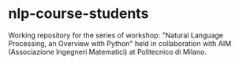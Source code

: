 # nlp-course-students

Working repository for the series of workshop: "Natural Language Processing, an Overview with Python" held in collaboration with AIM (Associazione Ingegneri Matematici) at Politecnico di Milano.
